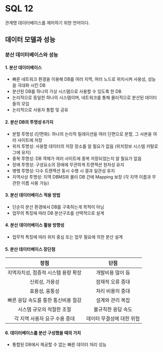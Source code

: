 # SQL 12

관계명 데이터베이스를 제어하기 위한 언어이다.

## 데이터 모델과 성능

### 분산 데이터베이스와 성능

#### 1. 분산 데이터베이스

- 빠른 네트워크 환경을 이용해 DB를 여러 지역, 여러 노드로 위치시켜 사용성, 성능을 극대화 시킨 DB
- 분산된 DB를 하나의 가상 시스템으로 사용할 수 있도록 한 DB
- 논리적으로 동일한 하나의 시스템이며, 네트워크를 통해 물리적으로 분산된 데이터들의 모임
- 논리적으로 사용자 통합 및 공유

#### 2. 분산 DB의 투명성 6가지

- 분할 투명성 (단편화): 하나의 논리적 릴레이션을 여러 단편으로 분할, 그 사본을 여러 사이트에 저장
- 위치 투명성: 사용할 데이터의 저장 장소를 알 필요가 없음 (위치정보 시스템 카탈로그에 유지)
- 중복 투명성: DB 객체가 여러 사이트에 중복 저장되었는지 알 필요가 없음
- 장애 투명성: 구성요소의 장애에 무관하게 트랜잭션 원자성 유지
- 병행 투명성: 다수 트랜잭션 동시 수행 시 결과 일관성 유지
- 지역사상 투명성: 지역 DBMS와 물리 DB 간에 Mapping 보장 (각 지역 이름과 무관한 이름 사용 가능)

#### 3. 분산 데이터베이스 적용 방법

- 단순히 분산 환경에서 DB를 구축하는게 목적이 아님
- 업무의 특징에 따라 DB 분산구조를 선택적으로 설계

#### 4. 분산 데이터베이스 활용 방향성

- 업무적 특징에 따라 위치 중심 또는 업무 필요에 의한 분산 설계

#### 5. 분산 데이터베이스 장단점

|                장점                 |           단점            |
| :---------------------------------: | :-----------------------: |
| 지역자치성, 점증적 시스템 용량 확장 |     개발비용 많이 듬      |
|           신뢰성, 가용성            |     잠재적 오류 증대      |
|           효용성, 융통성            |     처리 비용의 증대      |
| 빠른 응답 속도를 통한 통신비용 절감 |     설계와 관리 복잡      |
|      시스템 규모의 적절한 조절      |    불규칙한 응답 속도     |
|    각 지역 사용자 요구 수용 증대    | 데이터 무결성에 대한 위협 |

#### 6. 데이터베이스를 분산 구성했을 때의 가치

- 통합된 DB에서 제공할 수 없는 빠른 데이터 처리 성능